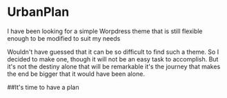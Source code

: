 # UrbanPlan
I have been looking for a simple Worpdress theme that is still flexible enough to be modified to suit my needs

Wouldn't have guessed that it can be so difficult to find such a theme. So I decided to make one,
though it will not be an easy task to accomplish. But it's not the destiny alone that will be 
remarkable it's the journey that makes the end be bigger that it would have been alone.

##It's time to have a plan
